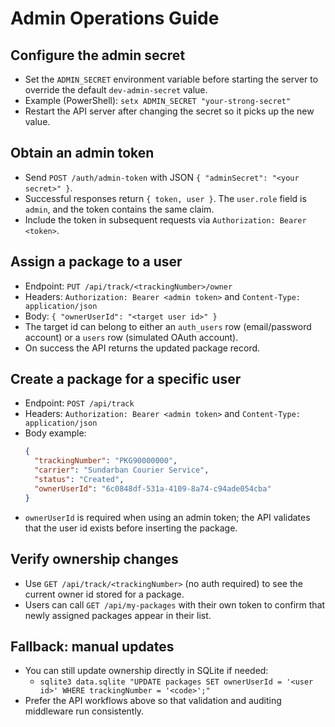 # Admin Operations Guide

## Configure the admin secret

- Set the `ADMIN_SECRET` environment variable before starting the server to override the default `dev-admin-secret` value.
- Example (PowerShell): `setx ADMIN_SECRET "your-strong-secret"`
- Restart the API server after changing the secret so it picks up the new value.

## Obtain an admin token

- Send `POST /auth/admin-token` with JSON `{ "adminSecret": "<your secret>" }`.
- Successful responses return `{ token, user }`. The `user.role` field is `admin`, and the token contains the same claim.
- Include the token in subsequent requests via `Authorization: Bearer <token>`.

## Assign a package to a user

- Endpoint: `PUT /api/track/<trackingNumber>/owner`
- Headers: `Authorization: Bearer <admin token>` and `Content-Type: application/json`
- Body: `{ "ownerUserId": "<target user id>" }`
- The target id can belong to either an `auth_users` row (email/password account) or a `users` row (simulated OAuth account).
- On success the API returns the updated package record.

## Create a package for a specific user

- Endpoint: `POST /api/track`
- Headers: `Authorization: Bearer <admin token>` and `Content-Type: application/json`
- Body example:
  ```json
  {
    "trackingNumber": "PKG90000000",
    "carrier": "Sundarban Courier Service",
    "status": "Created",
    "ownerUserId": "6c0848df-531a-4109-8a74-c94ade054cba"
  }
  ```
- `ownerUserId` is required when using an admin token; the API validates that the user id exists before inserting the package.

## Verify ownership changes

- Use `GET /api/track/<trackingNumber>` (no auth required) to see the current owner id stored for a package.
- Users can call `GET /api/my-packages` with their own token to confirm that newly assigned packages appear in their list.

## Fallback: manual updates

- You can still update ownership directly in SQLite if needed:
  - `sqlite3 data.sqlite "UPDATE packages SET ownerUserId = '<user id>' WHERE trackingNumber = '<code>';"`
- Prefer the API workflows above so that validation and auditing middleware run consistently.
